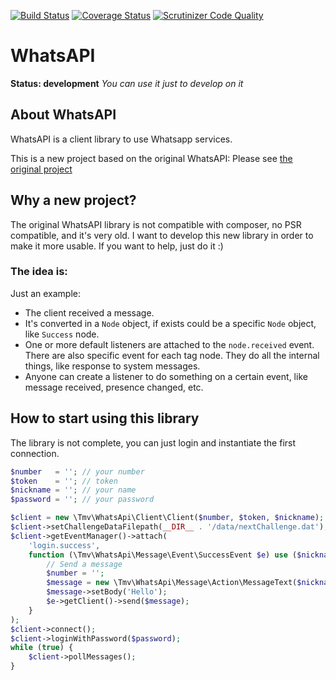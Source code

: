 [![Build Status](https://travis-ci.org/thomasvargiu/TmvWhatsApi.png?branch=master)](https://travis-ci.org/thomasvargiu/TmvWhatsApi)
[![Coverage Status](https://coveralls.io/repos/thomasvargiu/TmvWhatsApi/badge.png?branch=master)](https://coveralls.io/r/thomasvargiu/TmvWhatsApi?branch=master)
[![Scrutinizer Code Quality](https://scrutinizer-ci.com/g/thomasvargiu/TmvWhatsApi/badges/quality-score.png?s=c66994bc72499c4771de0e22fb8f257b75685552)](https://scrutinizer-ci.com/g/thomasvargiu/TmvWhatsApi/)

# WhatsAPI

**Status: development**
*You can use it just to develop on it*


## About WhatsAPI

WhatsAPI is a client library to use Whatsapp services.

This is a new project based on the original WhatsAPI:
Please see [the original project](https://github.com/venomous0x/WhatsAPI)

## Why a new project?

The original WhatsAPI library is not compatible with composer, no PSR compatible, and it's very old.
I want to develop this new library in order to make it more usable.
If you want to help, just do it :)

### The idea is: ###

Just an example:
* The client received a message.
* It's converted in a ```Node``` object, if exists could be a specific ```Node``` object, like ```Success``` node.
* One or more default listeners are attached to the ```node.received``` event. There are also specific event for each tag node. They do all the internal things, like response to system messages.
* Anyone can create a listener to do something on a certain event, like message received, presence changed, etc.

## How to start using this library

The library is not complete, you can just login and instantiate the first connection.

```php
$number   = ''; // your number
$token    = ''; // token
$nickname = ''; // your name
$password = ''; // your password

$client = new \Tmv\WhatsApi\Client\Client($number, $token, $nickname);
$client->setChallengeDataFilepath(__DIR__ . '/data/nextChallenge.dat');
$client->getEventManager()->attach(
    'login.success',
    function (\Tmv\WhatsApi\Message\Event\SuccessEvent $e) use ($nickname) {
        // Send a message
        $number = '';
        $message = new \Tmv\WhatsApi\Message\Action\MessageText($nickname, $number);
        $message->setBody('Hello');
        $e->getClient()->send($message);
    }
);
$client->connect();
$client->loginWithPassword($password);
while (true) {
    $client->pollMessages();
}
```
